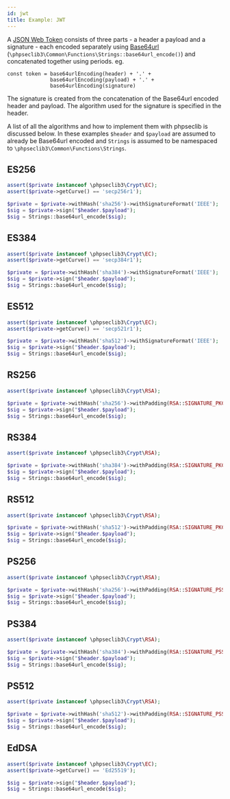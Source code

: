 ```yaml
---
id: jwt
title: Example: JWT
---
```


A [JSON Web Token](https://en.wikipedia.org/wiki/JSON_Web_Token) consists of three parts - a header a payload and a signature - each encoded separately using [Base64url](https://en.wikipedia.org/wiki/Base64#URL_applications) (`\phpseclib3\Common\Functions\Strings::base64url_encode()`) and concatenated together using periods. eg.

```
const token = base64urlEncoding(header) + '.' +
              base64urlEncoding(payload) + '.' +
              base64urlEncoding(signature)
```
The signature is created from the concatenation of the Base64url encoded header and payload. The algorithm used for the signature is specified in the header.

A list of all the algorithms and how to implement them with phpseclib is discussed below. In these examples `$header` and `$payload` are assumed to already be Base64url encoded and `Strings` is assumed to be namespaced to `\phpseclib3\Common\Functions\Strings`.

## ES256

```php
assert($private instanceof \phpseclib3\Crypt\EC);
assert($private->getCurve() == 'secp256r1');

$private = $private->withHash('sha256')->withSignatureFormat('IEEE');
$sig = $private->sign("$header.$payload");
$sig = Strings::base64url_encode($sig);
```

## ES384

```php
assert($private instanceof \phpseclib3\Crypt\EC);
assert($private->getCurve() == 'secp384r1');

$private = $private->withHash('sha384')->withSignatureFormat('IEEE');
$sig = $private->sign("$header.$payload");
$sig = Strings::base64url_encode($sig);
```

## ES512

```php
assert($private instanceof \phpseclib3\Crypt\EC);
assert($private->getCurve() == 'secp521r1');

$private = $private->withHash('sha512')->withSignatureFormat('IEEE');
$sig = $private->sign("$header.$payload");
$sig = Strings::base64url_encode($sig);
```

## RS256

```php
assert($private instanceof \phpseclib3\Crypt\RSA);

$private = $private->withHash('sha256')->withPadding(RSA::SIGNATURE_PKCS1);
$sig = $private->sign("$header.$payload");
$sig = Strings::base64url_encode($sig);
```

## RS384

```php
assert($private instanceof \phpseclib3\Crypt\RSA);

$private = $private->withHash('sha384')->withPadding(RSA::SIGNATURE_PKCS1);
$sig = $private->sign("$header.$payload");
$sig = Strings::base64url_encode($sig);
```

## RS512

```php
assert($private instanceof \phpseclib3\Crypt\RSA);

$private = $private->withHash('sha512')->withPadding(RSA::SIGNATURE_PKCS1);
$sig = $private->sign("$header.$payload");
$sig = Strings::base64url_encode($sig);
```

## PS256

```php
assert($private instanceof \phpseclib3\Crypt\RSA);

$private = $private->withHash('sha256')->withPadding(RSA::SIGNATURE_PSS);
$sig = $private->sign("$header.$payload");
$sig = Strings::base64url_encode($sig);
```

## PS384

```php
assert($private instanceof \phpseclib3\Crypt\RSA);

$private = $private->withHash('sha384')->withPadding(RSA::SIGNATURE_PSS);
$sig = $private->sign("$header.$payload");
$sig = Strings::base64url_encode($sig);
```

## PS512

```php
assert($private instanceof \phpseclib3\Crypt\RSA);

$private = $private->withHash('sha512')->withPadding(RSA::SIGNATURE_PSS);
$sig = $private->sign("$header.$payload");
$sig = Strings::base64url_encode($sig);
```

## EdDSA

```php
assert($private instanceof \phpseclib3\Crypt\EC);
assert($private->getCurve() == 'Ed25519');

$sig = $private->sign("$header.$payload");
$sig = Strings::base64url_encode($sig);
```